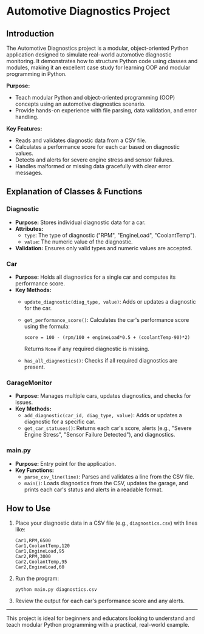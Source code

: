 # Automotive Diagnostics Project

## Introduction

The Automotive Diagnostics project is a modular, object-oriented Python application designed to simulate real-world automotive diagnostic monitoring. It demonstrates how to structure Python code using classes and modules, making it an excellent case study for learning OOP and modular programming in Python.

**Purpose:**
- Teach modular Python and object-oriented programming (OOP) concepts using an automotive diagnostics scenario.
- Provide hands-on experience with file parsing, data validation, and error handling.

**Key Features:**
- Reads and validates diagnostic data from a CSV file.
- Calculates a performance score for each car based on diagnostic values.
- Detects and alerts for severe engine stress and sensor failures.
- Handles malformed or missing data gracefully with clear error messages.

## Explanation of Classes & Functions

### Diagnostic
- **Purpose:** Stores individual diagnostic data for a car.
- **Attributes:**
  - `type`: The type of diagnostic ("RPM", "EngineLoad", "CoolantTemp").
  - `value`: The numeric value of the diagnostic.
- **Validation:** Ensures only valid types and numeric values are accepted.

### Car
- **Purpose:** Holds all diagnostics for a single car and computes its performance score.
- **Key Methods:**
  - `update_diagnostic(diag_type, value)`: Adds or updates a diagnostic for the car.
  - `get_performance_score()`: Calculates the car's performance score using the formula:
    
    `score = 100 - (rpm/100 + engineLoad*0.5 + (coolantTemp-90)*2)`
    
    Returns `None` if any required diagnostic is missing.
  - `has_all_diagnostics()`: Checks if all required diagnostics are present.

### GarageMonitor
- **Purpose:** Manages multiple cars, updates diagnostics, and checks for issues.
- **Key Methods:**
  - `add_diagnostic(car_id, diag_type, value)`: Adds or updates a diagnostic for a specific car.
  - `get_car_statuses()`: Returns each car's score, alerts (e.g., "Severe Engine Stress", "Sensor Failure Detected"), and diagnostics.

### main.py
- **Purpose:** Entry point for the application.
- **Key Functions:**
  - `parse_csv_line(line)`: Parses and validates a line from the CSV file.
  - `main()`: Loads diagnostics from the CSV, updates the garage, and prints each car's status and alerts in a readable format.

## How to Use
1. Place your diagnostic data in a CSV file (e.g., `diagnostics.csv`) with lines like:
   ```
   Car1,RPM,6500
   Car1,CoolantTemp,120
   Car1,EngineLoad,95
   Car2,RPM,3000
   Car2,CoolantTemp,95
   Car2,EngineLoad,60
   ```
2. Run the program:
   ```
   python main.py diagnostics.csv
   ```
3. Review the output for each car's performance score and any alerts.

---
This project is ideal for beginners and educators looking to understand and teach modular Python programming with a practical, real-world example.
